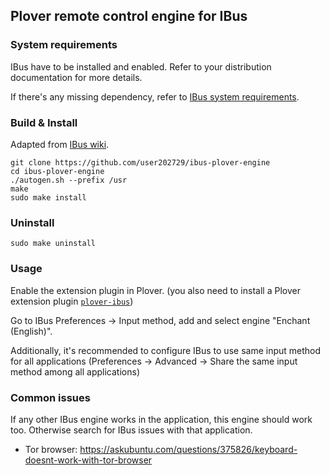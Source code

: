 ## Plover remote control engine for IBus

### System requirements

IBus have to be installed and enabled. Refer to your distribution documentation for more details.

If there's any missing dependency, refer to [IBus system requirements](https://github.com/ibus/ibus/wiki/DevGuide#system-requirements).

### Build & Install

Adapted from [IBus wiki](https://github.com/ibus/ibus/wiki/DevGuide).

	git clone https://github.com/user202729/ibus-plover-engine
	cd ibus-plover-engine
	./autogen.sh --prefix /usr
	make
	sudo make install

### Uninstall

	sudo make uninstall

### Usage

Enable the extension plugin in Plover.
(you also need to install a Plover extension plugin [`plover-ibus`](https://github.com/user202729/plover-ibus))

Go to IBus Preferences -> Input method, add and select engine "Enchant (English)".

Additionally, it's recommended to configure IBus to use same input method for all applications
(Preferences -> Advanced -> Share the same input method among all applications)

### Common issues

If any other IBus engine works in the application, this engine should work too. Otherwise
search for IBus issues with that application.

* Tor browser: https://askubuntu.com/questions/375826/keyboard-doesnt-work-with-tor-browser

